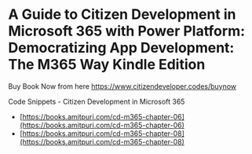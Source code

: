 # A Guide to Citizen Development in Microsoft 365 with Power Platform: Democratizing App Development: The M365 Way Kindle Edition

Buy Book Now from here https://www.citizendeveloper.codes/buynow

Code Snippets - Citizen Development in Microsoft 365


- [https://books.amitpuri.com/cd-m365-chapter-06](https://books.amitpuri.com/cd-m365-chapter-06)
- [https://books.amitpuri.com/cd-m365-chapter-08](https://books.amitpuri.com/cd-m365-chapter-08)
